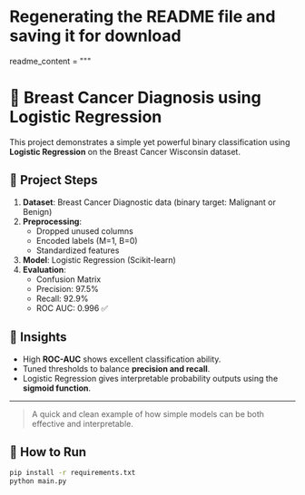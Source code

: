 # Regenerating the README file and saving it for download

readme_content = """
# 🧠 Breast Cancer Diagnosis using Logistic Regression

This project demonstrates a simple yet powerful binary classification using **Logistic Regression** on the Breast Cancer Wisconsin dataset.

## 🚀 Project Steps

1. **Dataset**: Breast Cancer Diagnostic data (binary target: Malignant or Benign)
2. **Preprocessing**:
   - Dropped unused columns
   - Encoded labels (M=1, B=0)
   - Standardized features
3. **Model**: Logistic Regression (Scikit-learn)
4. **Evaluation**:
   - Confusion Matrix
   - Precision: 97.5%
   - Recall: 92.9%
   - ROC AUC: 0.996 ✅

## 🎯 Insights

- High **ROC-AUC** shows excellent classification ability.
- Tuned thresholds to balance **precision and recall**.
- Logistic Regression gives interpretable probability outputs using the **sigmoid function**.

---

> A quick and clean example of how simple models can be both effective and interpretable.

## 📁 How to Run

```bash
pip install -r requirements.txt
python main.py
